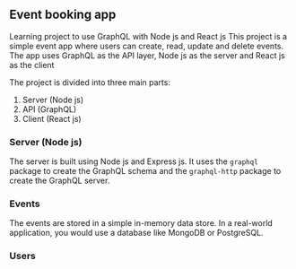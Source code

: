 ## Event booking app
Learning project to use GraphQL with Node js and React js
This project is a simple event app where users can create, read, update and delete events.
The app uses GraphQL as the API layer, Node js as the server and React js as the client

The project is divided into three main parts:
1. Server (Node js)
2. API (GraphQL)
3. Client (React js)

### Server (Node js)
The server is built using Node js and Express js. It uses the `graphql` package to create
the GraphQL schema and the `graphql-http` package to create the GraphQL server.

### Events
The events are stored in a simple in-memory data store. In a real-world application, you would use a database like MongoDB or PostgreSQL.



### Users
